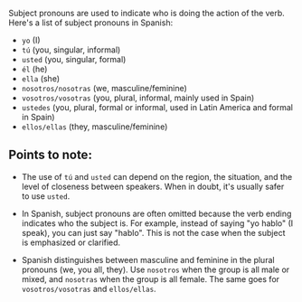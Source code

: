 Subject pronouns are used to indicate who is doing the action of the verb. Here's a list of subject pronouns in Spanish:

- `yo` (I)
- `tú` (you, singular, informal)
- `usted` (you, singular, formal)
- `él` (he)
- `ella` (she)
- `nosotros/nosotras` (we, masculine/feminine)
- `vosotros/vosotras` (you, plural, informal, mainly used in Spain)
- `ustedes` (you, plural, formal or informal, used in Latin America and formal in Spain)
- `ellos/ellas` (they, masculine/feminine)

## Points to note:

- The use of `tú` and `usted` can depend on the region, the situation, and the level of closeness between speakers. When in doubt, it's usually safer to use `usted`.

- In Spanish, subject pronouns are often omitted because the verb ending indicates who the subject is. For example, instead of saying "yo hablo" (I speak), you can just say "hablo". This is not the case when the subject is emphasized or clarified.

- Spanish distinguishes between masculine and feminine in the plural pronouns (we, you all, they). Use `nosotros` when the group is all male or mixed, and `nosotras` when the group is all female. The same goes for `vosotros/vosotras` and `ellos/ellas`.
